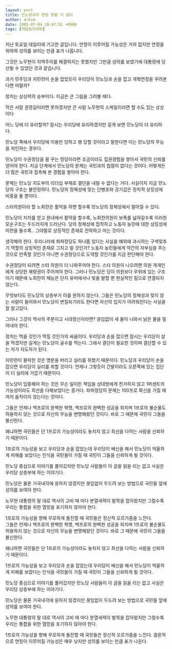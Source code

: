 ```yaml
---
layout: post
title: 민노당과의 연정 못할 거 없다
author: drkim
date: 2005-07-04 10:47:51 +0900
tags: [깨달음의대화]
---
```

지난 토요일 데일리에 기고한 글입니다. 연정이 이루어질 가능성은 거의 없지만 연정을 위하여 성의를 보이는 만큼 표가 나옵니다. 

그것은 노무현이 지역주의를 해결하지는 못했지만 그만큼 성의를 보였기에 대통령에 당선될 수 있었던 것과 같습니다. 

과거 민주당과 자민련이 손을 잡았듯이 우리당이 민노당과 손을 잡고 개혁연정을 꾸려본다면 어떨까?   
  
정치는 상상력의 승부이다. 지금은 큰 그림을 그려볼 때다.   
  
작은 사람 권영길이라면 못하겠지만 큰 사람 노무현의 스케일이라면 할 수도 있는 상상이다   
  
어느 당에 더 유리할까? 잠시는 우리당에 유리하겠지만 길게 보면 민노당이 더 유리하다.   
  
민노당 쪽에서 우리당에 이용만 당하고 팽 당할 것이라고 말한다면 이는 민노당의 무능을 자인하는 경우다.   
  
민노당이 수권정당을 꿈 꾸는 정당이라면 조금이라도 집권경험을 쌓아서 국민의 신뢰를 얻어야 한다. 지금 단계에서 민노당의 문제는 국민과의 접점이 없다는 것이다. 어떻게든 더 많은 국민과 접촉해 본 경험을 쌓아야 한다.   
  
문제는 민노당 지도부의 리더십 부재로 결단을 내릴 수 없다는 거다. 사실이지 지금 민노당의 구조는 불안정하다. 민노당의 정체성에 맞는 단병호와 강기갑은 정치적 상징성에 비중을 둘 뿐이다. 

스타의원이라 할 노회찬은 활약을 하면 할수록 민노당의 정체성에서 멀어질 수 있다.   
  
민노당이 지지를 얻고 원내에서 활약을 할수록, 노회찬의원이 보폭를 넓혀갈수록 이러한 모순구조는 두드러지게 드러난다. 당의 정체성에 집착하고 노동자 농민에 대한 상징성에 미련을 둘수록.. 그야말로 상징적인 존재로 전락하고 마는 것이다.   
  
생각해야 한다. 우리나라에 좌파정당도 하나쯤 있다는 사실을 해외에 과시하는 구색맞추기 역할의 상징적인 존재로 그치고 말 것인가? 노동자 농민들에게 약간의 자부심을 주는 것으로 만족할 것인가 아니면 수권정당으로 도약할 것인가를 지금 판단해야 한다.   
  
수권정당이 되려면 스타 의원이 더 나와주어야 한다. 스타 의원이 나오려면 의원 개개인에게 상당한 재량권이 주어져야 한다. 그러나 민노당은 당이 의원보다 우위에 있는 구조이기 때문에 노회찬의 재능은 단지 유머에서나 빛을 발할 뿐 현실적인 힘으로 연결되지 않는다.   
  
무엇보다도 민노당의 상층부가 이를 원하지 않는다. 그들은 민노당의 정체성과 맞지 않는 사람이 들어와서 민노당이 변질되기라도 한다면 자신의 입지가 어려워진다는 사실을 잘 알고있다. 

그러나 그것이 역사의 주문이고 시대정신이라면? 끊임없이 새 물이 나와서 낡은 물을 밀어내야 한다.   
  
정치는 먹을 것인가 먹힐 것인가의 싸움이다. 우리당과 손을 잡으면 잠시는 우리당이 살을 먹겠지만 길게는 민노당이 골수를 먹는다. 그래서 결단이 필요한 것이며 결단할 수 있는 자가 지도자가 된다.   
  
자민련이 몰락한 것은 명분을 버리고 실리를 취했기 때문이다. 민노당과 우리당이 손을 잡으면 우리당이 실리를 취할 것이다. 언제나 그렇듯이 간발이라도 오른쪽에 있는 집단이 더 실리에 가깝기 때문이다.   
  
민노당이 입증해야 하는 것은 무슨 일이든 책임을 상대방에게 전가하지 않고 1퍼센트의 가능성이라도 최선을 다해보았다는 증거다. 좌파정당의 문제는 100프로 확신을 가질 때 까지 움직이지 않는다는 것이다. 

그들은 언제나 백프로의 완벽한 혁명, 백프로의 완벽한 성공을 외치며 1프로의 불순물도 허용하지 않는 것으로 자신의 무능을 변명해왔던 것이다. 바로 그 때문에 국민이 그들을 불신한다.   
  
왜냐하면 국민들은 단 1프로의 가능성이라도 놓치지 않고 최선을 다하는 사람을 신뢰하기 때문이다.   
  
1프로의 가능성을 보고 우리당과 손을 잡았는데 우리당이 배신을 해서 민노당이 억울하게 피해를 보았다는 인식을 국민들이 가질 때 국민이 그들을 신뢰하게 될 것이다.   
  
민노당 중심으로 이야기를 풀어갔지만 민노당 사람들이 이 글을 읽을 리는 없고 사실은 우리당 상층부에 하는 이야기다.   
  
민노당은 물론 거국내각에 응하지 않겠지만 끊임없이 두드려 보는 방법으로 국민들 앞에 성의를 보여야 한다.   
  
노무현 대통령의 말 대로 역사의 고비 때 마다 분열세력이 발목을 잡아왔지만 그럴수록 우리는 통합을 위한 열망을 포기하지 않아야 한다.   
  
1프로의 가능성을 향해 무모하게 돌진할 때 국민들은 정신적 오르가즘을 느낀다.   
그들은 언제나 백프로의 완벽한 혁명, 백프로의 완벽한 성공을 외치며 1프로의 불순물도 허용하지 않는 것으로 자신의 무능을 변명해왔던 것이다. 바로 그 때문에 국민이 그들을 불신한다. 

  
  
왜냐하면 국민들은 단 1프로의 가능성이라도 놓치지 않고 최선을 다하는 사람을 신뢰하기 때문이다.   
  
1프로의 가능성을 보고 우리당과 손을 잡았는데 우리당이 배신을 해서 민노당이 억울하게 피해를 보았다는 인식을 국민들이 가질 때 국민이 그들을 신뢰하게 될 것이다.   
  
민노당 중심으로 이야기를 풀어갔지만 민노당 사람들이 이 글을 읽을 리는 없고 사실은 우리당 상층부에 하는 이야기다.   
  
민노당은 물론 거국내각에 응하지 않겠지만 끊임없이 두드려 보는 방법으로 국민들 앞에 성의를 보여야 한다.   
  
노무현 대통령의 말 대로 역사의 고비 때 마다 분열세력이 발목을 잡아왔지만 그럴수록 우리는 통합을 위한 열망을 포기하지 않아야 한다.   
  
1프로의 가능성을 향해 무모하게 돌진할 때 국민들은 정신적 오르가즘을 느낀다. 결론적으로 연정이 이루어질 가능성은 매우 낮지만 성의를 보이는 만큼 표가 나온다.